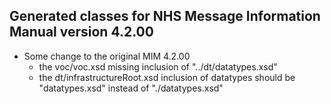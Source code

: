 ﻿## Generated classes for NHS Message Information Manual version 4.2.00
- Some change to the original MIM 4.2.00
  - the voc/voc.xsd missing inclusion of "../dt/datatypes.xsd"
  - the dt/infrastructureRoot.xsd inclusion of datatypes should be "datatypes.xsd" instead of "./datatypes.xsd"